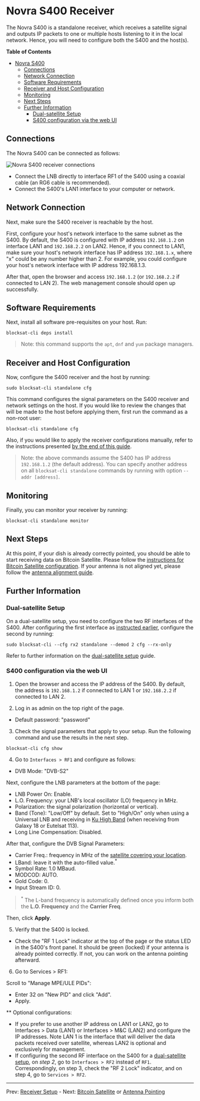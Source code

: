 # Novra S400 Receiver

The Novra S400 is a standalone receiver, which receives a satellite signal and
outputs IP packets to one or multiple hosts listening to it in the local
network. Hence, you will need to configure both the S400 and the host(s).

<!-- markdown-toc start - Don't edit this section. Run M-x markdown-toc-refresh-toc -->
**Table of Contents**

- [Novra S400](#novra-s400)
    - [Connections](#connections)
    - [Network Connection](#network-connection)
    - [Software Requirements](#software-requirements)
    - [Receiver and Host Configuration](#receiver-and-host-configuration)
    - [Monitoring](#monitoring)
    - [Next Steps](#next-steps)
    - [Further Information](#further-information)
        - [Dual-satellite Setup](#dual-satellite-setup)
        - [S400 configuration via the web UI](#s400-configuration-via-the-web-ui)

<!-- markdown-toc end -->

## Connections

The Novra S400 can be connected as follows:

![Novra S400 receiver connections](img/standalone_connections.png?raw=true
"Novra S400 receiver connections")

- Connect the LNB directly to interface RF1 of the S400 using a coaxial cable
  (an RG6 cable is recommended).
- Connect the S400's LAN1 interface to your computer or network.

## Network Connection

Next, make sure the S400 receiver is reachable by the host.

First, configure your host's network interface to the same subnet as the
S400. By default, the S400 is configured with IP address `192.168.1.2` on
interface LAN1 and `192.168.2.2` on LAN2. Hence, if you connect to LAN1, make
sure your host's network interface has IP address `192.168.1.x`, where "x" could
be any number higher than 2. For example, you could configure your host's
network interface with IP address 192.168.1.3.

After that, open the browser and access `192.168.1.2` (or `192.168.2.2` if
connected to LAN 2). The web management console should open up successfully.

## Software Requirements

Next, install all software pre-requisites on your host. Run:

```
blocksat-cli deps install
```

> Note: this command supports the `apt`, `dnf` and `yum` package managers.

## Receiver and Host Configuration

Now, configure the S400 receiver and the host by running:

```
sudo blocksat-cli standalone cfg
```

This command configures the signal parameters on the S400 receiver and network
settings on the host. If you would like to review the changes that will be made
to the host before applying them, first run the command as a non-root user:

```
blocksat-cli standalone cfg
```

Also, if you would like to apply the receiver configurations manually, refer to
the instructions presented [by the end of this
guide](#s400-configuration-via-the-web-ui).

> Note: the above commands assume the S400 has IP address `192.168.1.2` (the
> default address). You can specify another address on all `blocksat-cli
> standalone` commands by running with option `--addr [address]`.

## Monitoring

Finally, you can monitor your receiver by running:

```
blocksat-cli standalone monitor
```

## Next Steps

At this point, if your dish is already correctly pointed, you should be able to
start receiving data on Bitcoin Satellite. Please follow the [instructions for
Bitcoin Satellite configuration](bitcoin.md). If your antenna is not aligned
yet, please follow the [antenna alignment guide](antenna-pointing.md).

## Further Information

### Dual-satellite Setup

On a dual-satellite setup, you need to configure the two RF interfaces of the
S400. After configuring the first interface as [instructed
earlier](#receiver-and-host-configuration), configure the second by running:

```
sudo blocksat-cli --cfg rx2 standalone --demod 2 cfg --rx-only
```

Refer to further information on the [dual-satellite setup](dual-satellite.md)
guide.

### S400 configuration via the web UI

1. Open the browser and access the IP address of the S400. By default, the
   address is `192.168.1.2` if connected to LAN 1 or `192.168.2.2` if connected
   to LAN 2.

2. Log in as admin on the top right of the page.
- Default password: "password"

3. Check the signal parameters that apply to your setup. Run the following
   command and use the results in the next step.

```
blocksat-cli cfg show
```

4. Go to `Interfaces > RF1` and configure as follows:

- DVB Mode: "DVB-S2"

Next, configure the LNB parameters at the bottom of the page:

- LNB Power On: Enable.
- L.O. Frequency: your LNB's local oscillator (LO) frequency in MHz.
- Polarization: the signal polarization (horizontal or vertical).
- Band (Tone): "Low/Off" by default. Set to "High/On" only when using a
  Universal LNB and receiving in [Ku High Band](frequency.md) (when receiving
  from Galaxy 18 or Eutelsat 113).
- Long Line Compensation: Disabled.

After that, configure the DVB Signal Parameters:

- Carrier Freq.: frequency in MHz of the [satellite covering your
  location](frequency.md).
- LBand: leave it with the auto-filled value.<sup>*</sup>
- Symbol Rate: 1.0 MBaud.
- MODCOD: AUTO.
- Gold Code: 0.
- Input Stream ID: 0.

> <sup>*</sup> The L-band frequency is automatically defined once you inform
> both the **L.O. Frequency** and the **Carrier Freq**.

Then, click **Apply**.

5. Verify that the S400 is locked.

- Check the "RF 1 Lock" indicator at the top of the page or the status LED in
  the S400's front panel. It should be green (locked) if your antenna is already
  pointed correctly. If not, you can work on the antenna pointing afterward.

6. Go to Services > RF1:

Scroll to "Manage MPE/ULE PIDs":

- Enter 32 on "New PID" and click "Add".
- Apply.

** Optional configurations:

- If you prefer to use another IP address on LAN1 or LAN2, go to
  Interfaces > Data (LAN1) or Interfaces > M&C (LAN2) and configure
  the IP addresses. Note LAN 1 is the interface that will deliver the
  data packets received over satellite, whereas LAN2 is optional and
  exclusively for management.
- If configuring the second RF interface on the S400 for a [dual-satellite
  setup](dual-satellite.md), on *step 2*, go to `Interfaces > RF2` instead of
  `RF1`. Correspondingly, on step 3, check the "RF 2 Lock" indicator, and on
  step 4, go to `Services > RF2`.

---

Prev: [Receiver Setup](receiver.md) - Next: [Bitcoin Satellite](bitcoin.md) or [Antenna Pointing](antenna-pointing.md)
